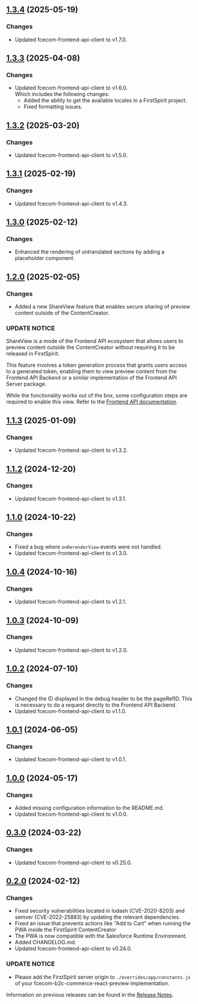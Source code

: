 ## [1.3.4](https://github.com/e-Spirit/fcecom-b2c-commerce-react-preview/compare/v1.3.3...v1.3.4) (2025-05-19)

### Changes

* Updated fcecom-frontend-api-client to v1.7.0.

## [1.3.3](https://github.com/e-Spirit/fcecom-b2c-commerce-react-preview/compare/v1.3.2...v1.3.3) (2025-04-08)

### Changes

* Updated fcecom-frontend-api-client to v1.6.0.<br>
  Which includes the following changes:
  * Added the ability to get the available locales in a FirstSpirit project.
  * Fixed formatting issues.

## [1.3.2](https://github.com/e-Spirit/fcecom-b2c-commerce-react-preview/compare/v1.3.1...v1.3.2) (2025-03-20)

### Changes

* Updated fcecom-frontend-api-client to v1.5.0.

## [1.3.1](https://github.com/e-Spirit/fcecom-b2c-commerce-react-preview/compare/v1.3.0...v1.3.1) (2025-02-19)

### Changes

* Updated fcecom-frontend-api-client to v1.4.3.

## [1.3.0](https://github.com/e-Spirit/fcecom-b2c-commerce-react-preview/compare/v1.2.0...v1.3.0) (2025-02-12)

### Changes
* Enhanced the rendering of untranslated sections by adding a placeholder component.

## [1.2.0](https://github.com/e-Spirit/fcecom-b2c-commerce-react-preview/compare/v1.1.2...v1.2.0) (2025-02-05)

### Changes
* Added a new ShareView feature that enables secure sharing of preview content outside of the ContentCreator.

### UPDATE NOTICE

ShareView is a mode of the Frontend API ecosystem that allows users to preview content outside the ContentCreator without requiring it to be released in FirstSpirit.

This feature involves a token generation process that grants users access to a generated token, enabling them to view preview content from the Frontend API Backend or a similar implementation of the Frontend API Server package.

While the functionality works out of the box, some configuration steps are required to enable this view. Refer to the [Frontend API documentation](https://docs.e-spirit.com/ecom/fsconnect-com-api/fsconnect-com-frontend-api/latest/share-view/).

## [1.1.3](https://github.com/e-Spirit/fcecom-b2c-commerce-react-preview/compare/v1.1.2...v1.1.3) (2025-01-09)

### Changes

* Updated fcecom-frontend-api-client to v1.3.2.

## [1.1.2](https://github.com/e-Spirit/fcecom-b2c-commerce-react-preview/compare/v1.1.0...v1.1.2) (2024-12-20)

### Changes

* Updated fcecom-frontend-api-client to v1.3.1.

## [1.1.0](https://github.com/e-Spirit/fcecom-b2c-commerce-react-preview/compare/v1.0.4...v1.1.0) (2024-10-22)

### Changes

* Fixed a bug where `onRerenderView` events were not handled.
* Updated fcecom-frontend-api-client to v1.3.0.

## [1.0.4](https://github.com/e-Spirit/fcecom-b2c-commerce-react-preview/compare/v1.0.3...v1.0.4) (2024-10-16)

### Changes

* Updated fcecom-frontend-api-client to v1.2.1.

## [1.0.3](https://github.com/e-Spirit/fcecom-b2c-commerce-react-preview/compare/v1.0.2...v1.0.3) (2024-10-09)

### Changes

* Updated fcecom-frontend-api-client to v1.2.0.

## [1.0.2](https://github.com/e-Spirit/fcecom-b2c-commerce-react-preview/compare/v1.0.1...v1.0.2) (2024-07-10)

### Changes

* Changed the ID displayed in the debug header to be the pageRefID. This is necessary to do a request directly to the Frontend API Backend.
* Updated fcecom-frontend-api-client to v1.1.0.

## [1.0.1](https://github.com/e-Spirit/fcecom-b2c-commerce-react-preview/compare/v1.0.0...v1.0.1) (2024-06-05)

### Changes

* Updated fcecom-frontend-api-client to v1.0.1.

## [1.0.0](https://github.com/e-Spirit/fcecom-b2c-commerce-react-preview/compare/v0.3.0...v1.0.0) (2024-05-17)

### Changes

* Added missing configuration information to the README.md.
* Updated fcecom-frontend-api-client to v1.0.0.

## [0.3.0](https://github.com/e-Spirit/fcecom-b2c-commerce-react-preview/compare/v0.2.0...v0.3.0) (2024-03-22)

### Changes

* Updated fcecom-frontend-api-client to v0.25.0.

## [0.2.0](https://github.com/e-Spirit/fcecom-b2c-commerce-react-preview/compare/v0.1.3...v0.2.0) (2024-02-12)

### Changes
* Fixed security vulnerabilities located in lodash (CVE-2020-8203) and semver (CVE-2022-25883) by updating the relevant dependencies.
* Fixed an issue that prevents actions like "Add to Cart" when running the PWA inside the FirstSpirit ContentCreator
* The PWA is now compatible with the Salesforce Runtime Environment.
* Added CHANGELOG.md.
* Updated fcecom-frontend-api-client to v0.24.0.

### UPDATE NOTICE
* Please add the FirstSpirit server origin to `./overrides/app/constants.js` of your fcecom-b2c-commerce-react-preview implementation.

Information on previous releases can be found in the [Release Notes](https://docs.e-spirit.com/ecom/fsconnect-com/FirstSpirit_Connect_for_Commerce_Releasenotes_EN.html).
